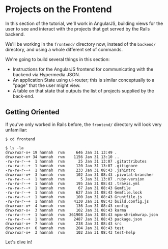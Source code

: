 # Projects on the Frontend

In this section of the tutorial, we'll work in AngularJS, building views for the user to see and interact with the projects that get served by the Rails backend. 

We'll be working in the ```frontend/``` directory now, instead of the ```backend/``` directory, and using a whole different set of commands.

We're going to build several things in this section:
* Instructions for the AngularJS frontend for communicating with the backend via Hypermedia JSON.
* An application State using ui-router; this is similar conceptually to a "page" that the user might view.
* A table on that state that outputs the list of projects supplied by the back-end.

## Getting Oriented

If you've only worked in Rails before, the ``frontend/`` directory will look very unfamiliar:

    $ cd frontend
    
    $ ls -la
    drwxrwxr-x+ 19 hannah  rvm     646 Jan 31 13:49 .
    drwxrwxr-x+ 34 hannah  rvm    1156 Jan 31 13:10 ..
    -rw-rw-r--+  1 hannah  rvm      25 Jan 31 13:07 .gitattributes
    -rw-rw-r--+  1 hannah  rvm     120 Jan 31 13:07 .gitignore
    -rw-rw-r--+  1 hannah  rvm     233 Jan 31 08:43 .jshintrc
    drwxrwxr-x+  3 hannah  rvm     102 Jan 31 08:43 .pivotal-brancher
    -rw-rw-r--+  1 hannah  rvm       5 Jan 31 13:07 .ruby-version
    -rw-rw-r--+  1 hannah  rvm     195 Jan 31 08:43 .travis.yml
    -rw-rw-r--+  1 hannah  rvm      67 Jan 31 08:43 Gemfile
    -rw-rw-r--+  1 hannah  rvm     627 Jan 31 08:43 Gemfile.lock
    -rw-rw-r--+  1 hannah  rvm     100 Jan 31 08:43 Gruntfile.js
    -rw-rw-r--+  1 hannah  rvm    4130 Jan 31 08:43 build.config.js
    drwxrwxr-x+  4 hannah  rvm     136 Jan 31 08:43 config
    drwxrwxr-x+  3 hannah  rvm     102 Jan 31 08:43 karma
    -rw-rw-r--+  1 hannah  rvm  361908 Jan 31 08:43 npm-shrinkwrap.json
    -rw-rw-r--+  1 hannah  rvm    2487 Jan 31 08:43 package.json
    drwxrwxr-x+  7 hannah  rvm     238 Jan 31 08:43 src
    drwxrwxr-x+  6 hannah  rvm     204 Jan 31 08:43 test
    drwxrwxr-x+  3 hannah  rvm     102 Jan 31 08:43 test-help
    
Let's dive in!